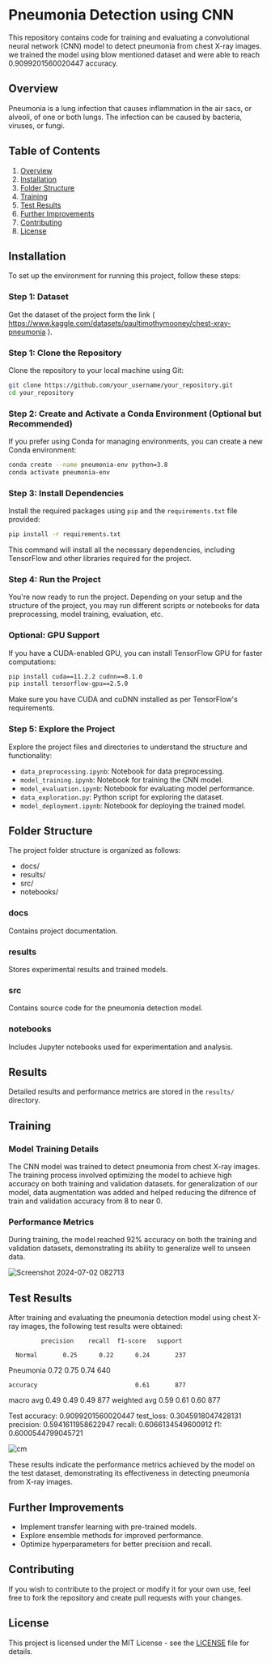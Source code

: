 # Pneumonia Detection using CNN

This repository contains code for training and evaluating a convolutional neural network (CNN) model to detect pneumonia from chest X-ray images. we trained the model using blow mentioned dataset and were able to reach 0.9099201560020447 accuracy.

## Overview

Pneumonia is a lung infection that causes inflammation in the air sacs, or alveoli, of one or both lungs. The infection can be caused by bacteria, viruses, or fungi.

## Table of Contents

1. [Overview](#overview)
2. [Installation](#installation)
3. [Folder Structure](#folder-structure)
4. [Training](#training)
5. [Test Results](#test-results)
6. [Further Improvements](#further-improvements)
7. [Contributing](#contributing)
9. [License](#license)

## Installation

To set up the environment for running this project, follow these steps:

### Step 1: Dataset
Get the dataset of the project form the link ( https://www.kaggle.com/datasets/paultimothymooney/chest-xray-pneumonia ).

### Step 1: Clone the Repository

Clone the repository to your local machine using Git:
```bash
git clone https://github.com/your_username/your_repository.git
cd your_repository
```

### Step 2: Create and Activate a Conda Environment (Optional but Recommended)

If you prefer using Conda for managing environments, you can create a new Conda environment:
```bash
conda create --name pneumonia-env python=3.8
conda activate pneumonia-env
```

### Step 3: Install Dependencies

Install the required packages using `pip` and the `requirements.txt` file provided:
```bash
pip install -r requirements.txt
```

This command will install all the necessary dependencies, including TensorFlow and other libraries required for the project.

### Step 4: Run the Project

You're now ready to run the project. Depending on your setup and the structure of the project, you may run different scripts or notebooks for data preprocessing, model training, evaluation, etc.

### Optional: GPU Support

If you have a CUDA-enabled GPU, you can install TensorFlow GPU for faster computations:
```bash
pip install cuda==11.2.2 cudnn==8.1.0
pip install tensorflow-gpu==2.5.0
```

Make sure you have CUDA and cuDNN installed as per TensorFlow's requirements.

### Step 5: Explore the Project

Explore the project files and directories to understand the structure and functionality:

- `data_preprocessing.ipynb`: Notebook for data preprocessing.
- `model_training.ipynb`: Notebook for training the CNN model.
- `model_evaluation.ipynb`: Notebook for evaluating model performance.
- `data_exploration.py`: Python script for exploring the dataset.
- `model_deployment.ipynb`: Notebook for deploying the trained model.


## Folder Structure

The project folder structure is organized as follows:

- docs/
- results/
- src/
- notebooks/

### docs
Contains project documentation.

### results
Stores experimental results and trained models.

### src
Contains source code for the pneumonia detection model.

### notebooks
Includes Jupyter notebooks used for experimentation and analysis.

## Results

Detailed results and performance metrics are stored in the `results/` directory.



## Training

### Model Training Details

The CNN model was trained to detect pneumonia from chest X-ray images. The training process involved optimizing the model to achieve high accuracy on both training and validation datasets. for generalization of our model, data augmentation was added and helped reducing the difrence of train and validation accuracy from 8 to near 0.



### Performance Metrics

During training, the model reached 92% accuracy on both the training and validation datasets, demonstrating its ability to generalize well to unseen data. 

![Screenshot 2024-07-02 082713](https://github.com/sadegh15khedry/Pneumonia-Detection-Using-CNN/assets/90490848/adc989e2-bacf-4940-b4a0-2b9ae7e26151)


## Test Results

After training and evaluating the pneumonia detection model using chest X-ray images, the following test results were obtained:

             precision    recall  f1-score   support

      Normal       0.25      0.22      0.24       237
   Pneumonia       0.72      0.75      0.74       640

    accuracy                           0.61       877
   macro avg       0.49      0.49      0.49       877
weighted avg       0.59      0.61      0.60       877


Test accuracy: 0.9099201560020447   test_loss: 0.3045918047428131
precision: 0.5941611958622947   recall: 0.6066134549600912
f1: 0.6000544799045721

![cm](https://github.com/sadegh15khedry/Pneumonia-Detection-Using-CNN/assets/90490848/25c3a822-f907-4fdf-b5c8-20abdf44f206)

These results indicate the performance metrics achieved by the model on the test dataset, demonstrating its effectiveness in detecting pneumonia from X-ray images.

## Further Improvements
- Implement transfer learning with pre-trained models.
- Explore ensemble methods for improved performance.
- Optimize hyperparameters for better precision and recall.




## Contributing

If you wish to contribute to the project or modify it for your own use, feel free to fork the repository and create pull requests with your changes.


## License

This project is licensed under the MIT License - see the [LICENSE](LICENSE) file for details.
